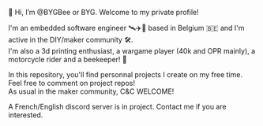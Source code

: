 👋 Hi, I’m @BYGBee or BYG.
Welcome to my private profile!

I'm an embedded software engineer 🛰️✈️🤖 based in Belgium 🇧🇪 and I'm active in the DIY/maker community 🛠️.<br>
I'm also a 3d printing enthusiast, a wargame player (40k and OPR mainly), a motorcycle rider and a beekeeper! 🐝

In this repository, you'll find personnal projects I create on my free time. Feel free to comment on project repos!<br>
As usual in the maker community, C&C WELCOME!

A French/English discord server is in project. Contact me if you are interested.

<!---
BYGBee/BYGBee is a ✨ special ✨ repository because its `README.md` (this file) appears on your GitHub profile.
You can click the Preview link to take a look at your changes.
--->
